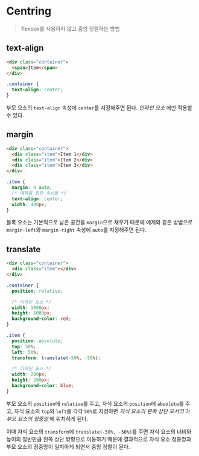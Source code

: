 # Centring

> flexbox를 사용하지 않고 중앙 정렬하는 방법

## text-align

```html
<div class="container">
  <span>Item</span>
</div>
```

```css
.container {
  text-align: center;
}
```

부모 요소의 `text-align` 속성에 `center`를 지정해주면 된다. _인라인 요소_ 에만 적용할 수 있다.

## margin

```html
<div class="container">
  <div class="item">Item 1</div>
  <div class="item">Item 2</div>
  <div class="item">Item 3</div>
</div>
```

```css
.item {
  margin: 0 auto;
  /* 예제를 위한 속성들 */
  text-align: center;
  width: 400px;
}
```

블록 요소는 기본적으로 남은 공간을 `margin`으로 채우기 때문에 예제와 같은 방법으로 `margin-left`와 `margin-right` 속성에 `auto`를 지정해주면 된다.

## translate

```html
<div class="container">
  <div class="item"></div>
</div>
```

```css
.container {
  position: relative;

  /* 디자인 요소 */
  width: 1000px;
  height: 1000px;
  background-color: red;
}

.item {
  position: absolute;
  top: 50%;
  left: 50%;
  transform: translate(-50%, -50%);

  /* 디자인 요소 */
  width: 200px;
  height: 200px;
  background-color: blue;
}
```

부모 요소의 `position`에 `relative`를 주고, 자식 요소의 `position`에 `absolute`를 주고, 자식 요소의 `top`와 `left`를 각각 `50%`로 지정하면 _자식 요소의 왼쪽 상단 모서리_ 가 _부모 요소의 정중앙_ 에 위치하게 된다.

이때 자식 요소의 `transform`에 `translate(-50%, -50%)`를 주면 자식 요소의 너비와 높이의 절반만큼 왼쪽 상단 방향으로 이동하기 때문에 결과적으로 자식 요소 정중앙과 부모 요소의 정중앙이 일치하게 되면서 중앙 정렬이 된다.

